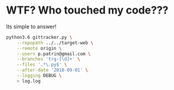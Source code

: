 # WTF? Who touched my code???

Its simple to answer!

```bash
python3.6 gittracker.py \
    --repopath ../../target-web \
    --remote origin \
    --users p.patrin@gmail.com \
    --branches 'trg-[\d]+' \
    --files '.*\.py$' \
    --after-date '2018-09-01' \
    --logging DEBUG \
    > log.log
```